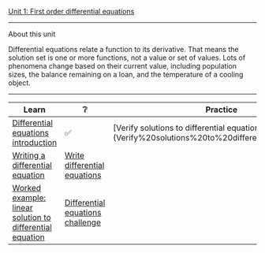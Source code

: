 
[Unit 1: First order differential equations](https://www.khanacademy.org/math/differential-equations/first-order-differential-equations)

---

About this unit

Differential equations relate a function to its derivative. That means the solution set is one or more functions, not a value or set of values. Lots of phenomena change based on their current value, including population sizes, the balance remaining on a loan, and the temperature of a cooling object.

--- 

| Learn | :grey_question: | Practice | :grey_question: |
|-|-|-|-|
| [Differential equations introduction](Differential%20equations%20introduction) | :white_check_mark: | [Verify solutions to differential equations] (Verify%20solutions%20to%20differential%20equations) | :white_check_mark: | 
| [Writing a differential equation](Writing%20a%20differential%20equation) | [Write differential equations](Write%20differential%20equations)|
| [Worked example: linear solution to differential equation](linear%20solution%20to%20differential%20equation) | [Differential equations challenge](Differential%20equations%20challenge)|
